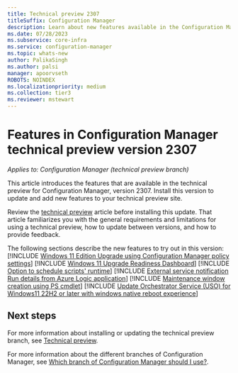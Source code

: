 ```yaml
---
title: Technical preview 2307
titleSuffix: Configuration Manager
description: Learn about new features available in the Configuration Manager technical preview branch version 2307.
ms.date: 07/28/2023
ms.subservice: core-infra
ms.service: configuration-manager
ms.topic: whats-new
author: PalikaSingh
ms.author: palsi
manager: apoorvseth
ROBOTS: NOINDEX
ms.localizationpriority: medium
ms.collection: tier3
ms.reviewer: mstewart
---
```


# Features in Configuration Manager technical preview version 2307

*Applies to: Configuration Manager (technical preview branch)*

This article introduces the features that are available in the technical preview for Configuration Manager, version 2307. Install this version to update and add new features to your technical preview site.<!-- baseline only statement: When you install a new technical preview site, this release is also available as a baseline version.-->

Review the [technical preview](../technical-preview.md) article before installing this update. That article familiarizes you with the general requirements and limitations for using a technical preview, how to update between versions, and how to provide feedback.

The following sections describe the new features to try out in this version:
[!INCLUDE [Windows 11 Edition Upgrade using Configuration Manager policy settings](includes/2307/17668419.md)]
[!INCLUDE [Windows 11 Upgrade Readiness Dashboard](includes/2307/17668425.md)]
[!INCLUDE [Option to schedule scripts' runtime](includes/2307/17668435.md)]
[!INCLUDE [External service notification Run details from Azure Logic application](includes/2307/17668438.md)]
[!INCLUDE [Maintenance window creation using PS cmdlet](includes/2307/17686942.md)]
[!INCLUDE [Update Orchestrator Service (USO) for Windows11 22H2 or later with windows native reboot experience](includes/2307/4316341.md)]

## Next steps

For more information about installing or updating the technical preview branch, see [Technical preview](../technical-preview.md).

For more information about the different branches of Configuration Manager, see [Which branch of Configuration Manager should I use?](../../understand/which-branch-should-i-use.md).


